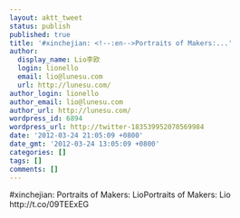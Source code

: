 ```yaml
---
layout: aktt_tweet
status: publish
published: true
title: '#xinchejian: <!--:en-->Portraits of Makers:...'
author:
  display_name: Lio李欧
  login: lionello
  email: lio@lunesu.com
  url: http://lunesu.com/
author_login: lionello
author_email: lio@lunesu.com
author_url: http://lunesu.com/
wordpress_id: 6894
wordpress_url: http://twitter-183539952070569984
date: '2012-03-24 21:05:09 +0800'
date_gmt: '2012-03-24 13:05:09 +0800'
categories: []
tags: []
comments: []
---
```

<p>#xinchejian: <!--:en-->Portraits of Makers: Lio<!--:--><!--:zh-->Portraits of Makers: Lio<!--:--> http://t.co/09TEExEG</p>
